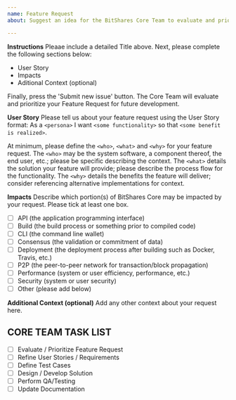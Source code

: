 ```yaml
---
name: Feature Request
about: Suggest an idea for the BitShares Core Team to evaluate and prioritize for development.

---
```


**Instructions**
Pleaae include a detailed Title above. Next, please complete the following sections below:
* User Story
* Impacts
* Aditional Context (optional)

Finally, press the 'Submit new issue' button. The Core Team will evaluate and prioritize your Feature Request for future development. 

**User Story**
Please tell us about your feature request using the User Story format:
As a `<persona>` I want `<some functionality>` so that `<some benefit is realized>`.

At minimum, please define the `<who>`, `<what>` and `<why>` for your feature request. The `<who>` may be the system software, a component thereof, the end user, etc.; please be specific describing the context. The `<what>` details the solution your feature will provide; please describe the process flow for the functionality. The `<why>` details the benefits the feature will deliver; consider referencing alternative implementations for context.

**Impacts**
Describe which portion(s) of BitShares Core may be impacted by your request. Please tick at least one box.
- [ ] API (the application programming interface)
- [ ] Build (the build process or something prior to compiled code)
- [ ] CLI (the command line wallet)
- [ ] Consensus (the validation or commitment of data)
- [ ] Deployment (the deployment process after building such as Docker, Travis, etc.)
- [ ] P2P (the peer-to-peer network for transaction/block propagation)
- [ ] Performance (system or user efficiency, performance, etc.)
- [ ] Security (system or user security)
- [ ] Other (please add below)

**Additional Context (optional)**
Add any other context about your request here.

## CORE TEAM TASK LIST
- [ ] Evaluate / Prioritize Feature Request
- [ ] Refine User Stories / Requirements
- [ ] Define Test Cases
- [ ] Design / Develop Solution
- [ ] Perform QA/Testing
- [ ] Update Documentation
